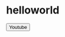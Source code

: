 # helloworld
<!DOCTYPE html>
<html>
  <head>

  </head>

<body>
  <a href="https://www.youtube.com/"><button style="color rgb: 255, 0 ,0">Youtube</button></a>
</body>
</html>
